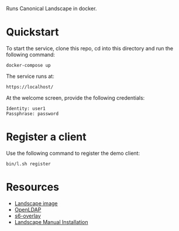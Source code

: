 
Runs Canonical Landscape in docker.

# Quickstart
To start the service, clone this repo, cd into this directory and run the following command:

    docker-compose up

The service runs at:

    https://localhost/

At the welcome screen, provide the following credentials:

    Identity: user1
    Passphrase: password

# Register a client
Use the following command to register the demo client:

    bin/l.sh register

# Resources
* [Landscape image](https://hub.docker.com/r/konvergence/landscape/)
* [OpenLDAP](https://hub.docker.com/r/bitnami/openldap/)
* [s6-overlay](https://github.com/just-containers/s6-overlay)
* [Landscape Manual Installation](https://ubuntu.com/landscape/docs/manual-installation)